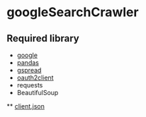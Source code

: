 # googleSearchCrawler

## Required library
- [google](https://pypi.python.org/pypi/google)
- [pandas](http://pandas.pydata.org/)
- [gspread](https://github.com/burnash/gspread)
- [oauth2client](https://github.com/google/oauth2client)
- requests
- BeautifulSoup

** [client.json](http://gspread.readthedocs.org/en/latest/oauth2.html)
